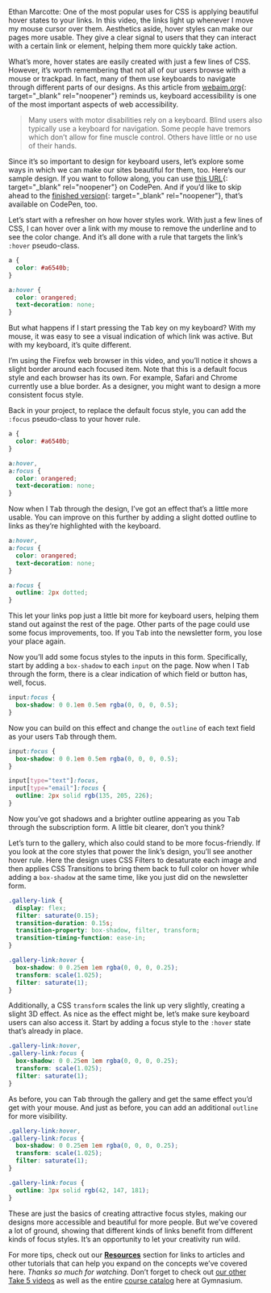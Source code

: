 
Ethan Marcotte: One of the most popular uses for CSS is applying beautiful hover states to your links. In this video, the links light up whenever I move my mouse cursor over them. Aesthetics aside, hover styles can make our pages more usable. They give a clear signal to users that they can interact with a certain link or element, helping them more quickly take action.

What’s more, hover states are easily created with just a few lines of CSS. However, it’s worth remembering that not all of our users browse with a mouse or trackpad. In fact, many of them use keyboards to navigate through different parts of our designs. As this article from [webaim.org][1]{: target="_blank" rel="noopener"} reminds us, keyboard accessibility is one of the most important aspects of web accessibility.

>Many users with motor disabilities rely on a keyboard. Blind users also typically use a keyboard for navigation. Some people have tremors which don’t allow for fine muscle control. Others have little or no use of their hands.

Since it’s so important to design for keyboard users, let’s explore some ways in which we can make our sites beautiful for them, too. Here’s our sample design. If you want to follow along, you can use [this URL][2]{: target="_blank" rel="noopener"} on CodePen. And if you’d like to skip ahead to the [finished version][3]{: target="_blank" rel="noopener"}, that’s available on CodePen, too.

Let’s start with a refresher on how hover styles work. With just a few lines of CSS, I can hover over a link with my mouse to remove the underline and to see the color change. And it’s all done with a rule that targets the link’s `:hover` pseudo-class.


```css
a {
  color: #a6540b;
}

a:hover {
  color: orangered;
  text-decoration: none;
}
```

But what happens if I start pressing the <kbd>Tab</kbd> key on my keyboard? With my mouse, it was easy to see a visual indication of which link was active. But with my keyboard, it’s quite different.

I’m using the Firefox web browser in this video, and you’ll notice it shows a slight border around each focused item. Note that this is a default focus style and each browser has its own. For example, Safari and Chrome currently use a blue border. As a designer, you might want to design a more consistent focus style.

Back in your project, to replace the default focus style, you can add the `:focus` pseudo-class to your hover rule.

```css
a {
  color: #a6540b;
}

a:hover,
a:focus {
  color: orangered;
  text-decoration: none;
}
```

Now when I <kbd>Tab</kbd> through the design, I’ve got an effect that’s a little more usable. You can improve on this further by adding a slight dotted outline to links as they’re highlighted with the keyboard.


```css
a:hover,
a:focus {
  color: orangered;
  text-decoration: none;
}

a:focus {
  outline: 2px dotted;
}
```

This let your links pop just a little bit more for keyboard users, helping them stand out against the rest of the page. Other parts of the page could use some focus improvements, too. If you <kbd>Tab</kbd> into the newsletter form, you lose your place again.

Now you’ll add some focus styles to the inputs in this form. Specifically, start by adding a `box-shadow` to each `input` on the page. Now when I <kbd>Tab</kbd> through the form, there is a clear indication of which field or button has, well, focus.

```css
input:focus {
  box-shadow: 0 0.1em 0.5em rgba(0, 0, 0, 0.5);
}
```

Now you can build on this effect and change the `outline` of each text field as your users <kbd>Tab</kbd> through them.

```css
input:focus {
  box-shadow: 0 0.1em 0.5em rgba(0, 0, 0, 0.5);
}

input[type="text"]:focus,
input[type="email"]:focus {
  outline: 2px solid rgb(135, 205, 226);
}
```

Now you’ve got shadows and a brighter outline appearing as you <kbd>Tab</kbd> through the subscription form. A little bit clearer, don’t you think?

Let’s turn to the gallery, which also could stand to be more focus-friendly. If you look at the core styles that power the link’s design, you’ll see another hover rule. Here the design uses CSS Filters to desaturate each image and then applies CSS Transitions to bring them back to full color on hover while adding a `box-shadow` at the same time, like you just did on the newsletter form.

```css
.gallery-link {
  display: flex;
  filter: saturate(0.15);
  transition-duration: 0.15s;
  transition-property: box-shadow, filter, transform;
  transition-timing-function: ease-in;
}

.gallery-link:hover {
  box-shadow: 0 0.25em 1em rgba(0, 0, 0, 0.25);
  transform: scale(1.025);
  filter: saturate(1);
}
```

Additionally, a CSS `transform` scales the link up very slightly, creating a slight 3D effect. As nice as the effect might be, let’s make sure keyboard users can also access it. Start by adding a focus style to the `:hover` state that’s already in place.

```css
.gallery-link:hover,
.gallery-link:focus {
  box-shadow: 0 0.25em 1em rgba(0, 0, 0, 0.25);
  transform: scale(1.025);
  filter: saturate(1);
}
```

As before, you can <kbd>Tab</kbd> through the gallery and get the same effect you’d get with your mouse. And just as before, you can add an additional `outline` for more visibility.

```css
.gallery-link:hover,
.gallery-link:focus {
  box-shadow: 0 0.25em 1em rgba(0, 0, 0, 0.25);
  transform: scale(1.025);
  filter: saturate(1);
}

.gallery-link:focus {
  outline: 3px solid rgb(42, 147, 181);
}
```

These are just the basics of creating attractive focus styles, making our designs more accessible and beautiful for more people. But we’ve covered a lot of ground, showing that different kinds of links benefit from different kinds of focus styles. It’s an opportunity to let your creativity run wild.

For more tips, check out our [**Resources**](#tutorial-resources) section for links to articles and other tutorials that can help you expand on the concepts we’ve covered here. *Thanks so much for watching.* Don’t forget to check out [our other Take 5 videos][4] as well as the entire [course catalog][5] here at Gymnasium.

[1]: https://webaim.org/techniques/keyboard/
[2]: https://cdpn.io/ExVXrEQ
[3]: https://cdpn.io/PoPjVyo
[4]: https://thegymnasium.com/courses/take5
[5]: https://thegymnasium.com/courses

